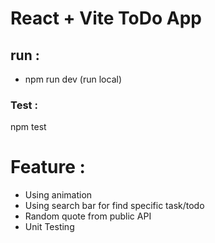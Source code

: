 # React + Vite ToDo App

## run :

- npm run dev (run local)

### Test :

npm test

# Feature :

- Using animation
- Using search bar for find specific task/todo
- Random quote from public API
- Unit Testing
